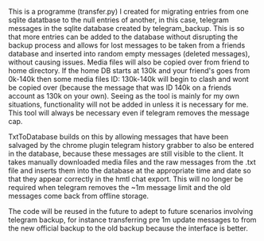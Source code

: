 This is a programme (transfer.py) I created for migrating entries from one sqlite datatbase to the null entries of another, in this case, telegram messages in the sqlite database created by telegram_backup. This is so that more entries can be added to the database without disrupting the backup process and allows for lost messages to be taken from a friends database and inserted into random empty messages (deleted messages), without causing issues. Media files will also be copied over from friend to home directory. If the home DB starts at 130k and your friend's goes from 0k-140k then some media files ID: 130k-140k will begin to clash and wont be copied over (because the message that was ID 140k on a friends account as 130k on your own). Seeing as the tool is mainly for my own situations, functionality will not be added in unless it is necessary for me. This tool will always be necessary even if telegram removes the message cap.

TxtToDatabase builds on this by allowing messages that have been salvaged by the chrome plugin telegram history grabber to also be entered in the database, because these messages are still visible to the client. It takes manually downloaded media files and the raw messages from the .txt file and inserts them into the database at the appropriate time and date so that they appear correctly in the hmtl chat export. This will no longer be required when telegram removes the ~1m message limit and the old messages come back from offline storage.

The code will be reused in the future to adept to future scenarios involving telegram backup, for instance transferring pre 1m update messages to from the new official backup to the old backup because the interface is better. 
